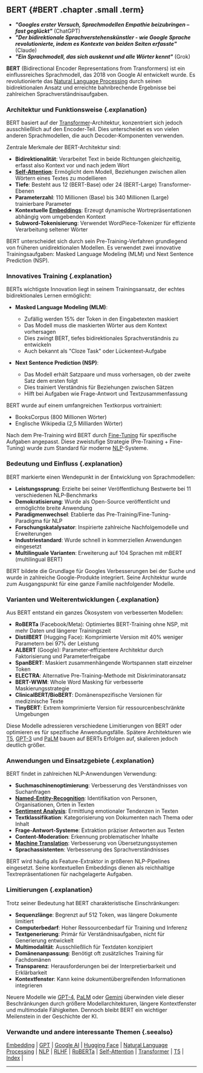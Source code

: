 ## BERT {#BERT .chapter .small .term}

- ***"Googles erster Versuch, Sprachmodellen Empathie beizubringen – fast geglückt"*** (ChatGPT)
- ***"Der bidirektionale Sprachverstehenskünstler - wie Google Sprache revolutionierte, indem es Kontexte von beiden Seiten erfasste"*** (Claude)
- ***"Ein Sprachmodell, das sich auskennt und alle Wörter kennt"*** (Grok)

**BERT** (Bidirectional Encoder Representations from Transformers) ist ein einflussreiches Sprachmodell, das 2018 von Google AI entwickelt wurde.
Es revolutionierte das [Natural Language Processing](#Natural-Language-Processing) durch seinen bidirektionalen Ansatz und erreichte bahnbrechende Ergebnisse bei zahlreichen Sprachverständnisaufgaben.

### Architektur und Funktionsweise {.explanation}

BERT basiert auf der [Transformer](#Transformer)-Architektur, konzentriert sich jedoch ausschließlich auf den Encoder-Teil.
Dies unterscheidet es von vielen anderen Sprachmodellen, die auch Decoder-Komponenten verwenden.

Zentrale Merkmale der BERT-Architektur sind:

- **Bidirektionalität**: Verarbeitet Text in beide Richtungen gleichzeitig, erfasst also Kontext vor und nach jedem Wort
- **[Self-Attention](#Self-Attention)**: Ermöglicht dem Modell, Beziehungen zwischen allen Wörtern eines Textes zu modellieren
- **Tiefe**: Besteht aus 12 (BERT-Base) oder 24 (BERT-Large) Transformer-Ebenen
- **Parameterzahl**: 110 Millionen (Base) bis 340 Millionen (Large) trainierbare Parameter
- **Kontextuelle [Embeddings](#Embedding)**: Erzeugt dynamische Wortrepräsentationen abhängig vom umgebenden Kontext
- **Subword-Tokenisierung**: Verwendet WordPiece-Tokenizer für effiziente Verarbeitung seltener Wörter

BERT unterscheidet sich durch sein Pre-Training-Verfahren grundlegend von früheren unidirektionalen Modellen.
Es verwendet zwei innovative Trainingsaufgaben: Masked Language Modeling (MLM) und Next Sentence Prediction (NSP).

### Innovatives Training {.explanation}

BERTs wichtigste Innovation liegt in seinem Trainingsansatz, der echtes bidirektionales Lernen ermöglicht:

- **Masked Language Modeling (MLM)**: 
  - Zufällig werden 15% der Token in den Eingabetexten maskiert
  - Das Modell muss die maskierten Wörter aus dem Kontext vorhersagen
  - Dies zwingt BERT, tiefes bidirektionales Sprachverständnis zu entwickeln
  - Auch bekannt als "Cloze Task" oder Lückentext-Aufgabe

- **Next Sentence Prediction (NSP)**:
  - Das Modell erhält Satzpaare und muss vorhersagen, ob der zweite Satz dem ersten folgt
  - Dies trainiert Verständnis für Beziehungen zwischen Sätzen
  - Hilft bei Aufgaben wie Frage-Antwort und Textzusammenfassung

BERT wurde auf einem umfangreichen Textkorpus vortrainiert:
- BooksCorpus (800 Millionen Wörter)
- Englische Wikipedia (2,5 Milliarden Wörter)

Nach dem Pre-Training wird BERT durch [Fine-Tuning](#Fine-Tuning) für spezifische Aufgaben angepasst.
Diese zweistufige Strategie (Pre-Training + Fine-Tuning) wurde zum Standard für moderne [NLP](#NLP)-Systeme.

### Bedeutung und Einfluss {.explanation}

BERT markierte einen Wendepunkt in der Entwicklung von Sprachmodellen:

- **Leistungssprung**: Erzielte bei seiner Veröffentlichung Bestwerte bei 11 verschiedenen NLP-Benchmarks
- **Demokratisierung**: Wurde als Open-Source veröffentlicht und ermöglichte breite Anwendung
- **Paradigmenwechsel**: Etablierte das Pre-Training/Fine-Tuning-Paradigma für NLP
- **Forschungskatalysator**: Inspirierte zahlreiche Nachfolgemodelle und Erweiterungen
- **Industriestandard**: Wurde schnell in kommerziellen Anwendungen eingesetzt
- **Multilinguale Varianten**: Erweiterung auf 104 Sprachen mit mBERT (multilingual BERT)

BERT bildete die Grundlage für Googles Verbesserungen bei der Suche und wurde in zahlreiche Google-Produkte integriert.
Seine Architektur wurde zum Ausgangspunkt für eine ganze Familie nachfolgender Modelle.

### Varianten und Weiterentwicklungen {.explanation}

Aus BERT entstand ein ganzes Ökosystem von verbesserten Modellen:

- **RoBERTa** (Facebook/Meta): Optimiertes BERT-Training ohne NSP, mit mehr Daten und längerer Trainingszeit
- **DistilBERT** (Hugging Face): Komprimierte Version mit 40% weniger Parametern bei 97% der Leistung
- **ALBERT** (Google): Parameter-effizientere Architektur durch Faktorisierung und Parameterfreigabe
- **SpanBERT**: Maskiert zusammenhängende Wortspannen statt einzelner Token
- **ELECTRA**: Alternative Pre-Training-Methode mit Diskriminatoransatz
- **BERT-WWM**: Whole Word Masking für verbesserte Maskierungsstrategie
- **ClinicalBERT/BioBERT**: Domänenspezifische Versionen für medizinische Texte
- **TinyBERT**: Extrem komprimierte Version für ressourcenbeschränkte Umgebungen

Diese Modelle adressieren verschiedene Limitierungen von BERT oder optimieren es für spezifische Anwendungsfälle.
Spätere Architekturen wie [T5](#T5), [GPT-3](#GPT-3) und [PaLM](#PaLM) bauen auf BERTs Erfolgen auf, skalieren jedoch deutlich größer.

### Anwendungen und Einsatzgebiete {.explanation}

BERT findet in zahlreichen NLP-Anwendungen Verwendung:

- **Suchmaschinenoptimierung**: Verbesserung des Verständnisses von Suchanfragen
- **[Named-Entity-Recognition](#Named-Entity-Recognition)**: Identifikation von Personen, Organisationen, Orten in Texten
- **[Sentiment Analysis](#Sentiment-Analysis)**: Ermittlung emotionaler Tendenzen in Texten
- **Textklassifikation**: Kategorisierung von Dokumenten nach Thema oder Inhalt
- **Frage-Antwort-Systeme**: Extraktion präziser Antworten aus Texten
- **Content-Moderation**: Erkennung problematischer Inhalte
- **[Machine Translation](#Machine-Translation)**: Verbesserung von Übersetzungssystemen
- **Sprachassistenten**: Verbesserung des Sprachverständnisses

BERT wird häufig als Feature-Extraktor in größeren NLP-Pipelines eingesetzt.
Seine kontextuellen Embeddings dienen als reichhaltige Textrepräsentationen für nachgelagerte Aufgaben.

### Limitierungen {.explanation}

Trotz seiner Bedeutung hat BERT charakteristische Einschränkungen:

- **Sequenzlänge**: Begrenzt auf 512 Token, was längere Dokumente limitiert
- **Computerbedarf**: Hoher Ressourcenbedarf für Training und Inferenz
- **Textgenerierung**: Primär für Verständnisaufgaben, nicht für Generierung entwickelt
- **Multimodalität**: Ausschließlich für Textdaten konzipiert
- **Domänenanpassung**: Benötigt oft zusätzliches Training für Fachdomänen
- **Transparenz**: Herausforderungen bei der Interpretierbarkeit und Erklärbarkeit
- **Kontextfenster**: Kann keine dokumentübergreifenden Informationen integrieren

Neuere Modelle wie [GPT-4](#GPT-4), [PaLM](#PaLM) oder [Gemini](#Gemini) überwinden viele dieser Beschränkungen durch größere Modellarchitekturen, längere Kontextfenster und multimodale Fähigkeiten.
Dennoch bleibt BERT ein wichtiger Meilenstein in der Geschichte der KI.

### Verwandte und andere interessante Themen {.seealso}

[Embedding](#Embedding) |
[GPT](#Generative-Pre-Trained-Transformer) |
[Google AI](#Google-DeepMind) |
[Hugging Face](#Hugging-Face) |
[Natural Language Processing](#Natural-Language-Processing) |
[NLP](#NLP) |
[RLHF](#RLHF) |
[RoBERTa](#BERT) |
[Self-Attention](#Self-Attention) |
[Transformer](#Transformer) |
[T5](#T5) |
[Index](#Index) |

----


